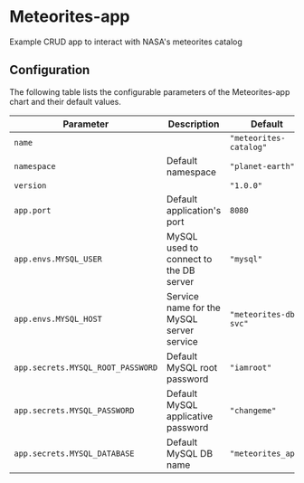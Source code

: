 
Meteorites-app
===========

Example CRUD app to interact with NASA's meteorites catalog


## Configuration

The following table lists the configurable parameters of the Meteorites-app chart and their default values.

| Parameter                         | Description                               | Default                |
|-----------------------------------|-------------------------------------------|------------------------|
| `name`                            |                                           | `"meteorites-catalog"` |
| `namespace`                       | Default namespace                         | `"planet-earth"`       |
| `version`                         |                                           | `"1.0.0"`              |
| `app.port`                        | Default application's port                | `8080`                 |
| `app.envs.MYSQL_USER`             | MySQL used to connect to the DB server    | `"mysql"`              |
| `app.envs.MYSQL_HOST`             | Service name for the MySQL server service | `"meteorites-db-svc"`  |
| `app.secrets.MYSQL_ROOT_PASSWORD` | Default MySQL root password               | `"iamroot"`            |
| `app.secrets.MYSQL_PASSWORD`      | Default MySQL applicative password        | `"changeme"`           |
| `app.secrets.MYSQL_DATABASE`      | Default MySQL DB name                     | `"meteorites_app"`     |

